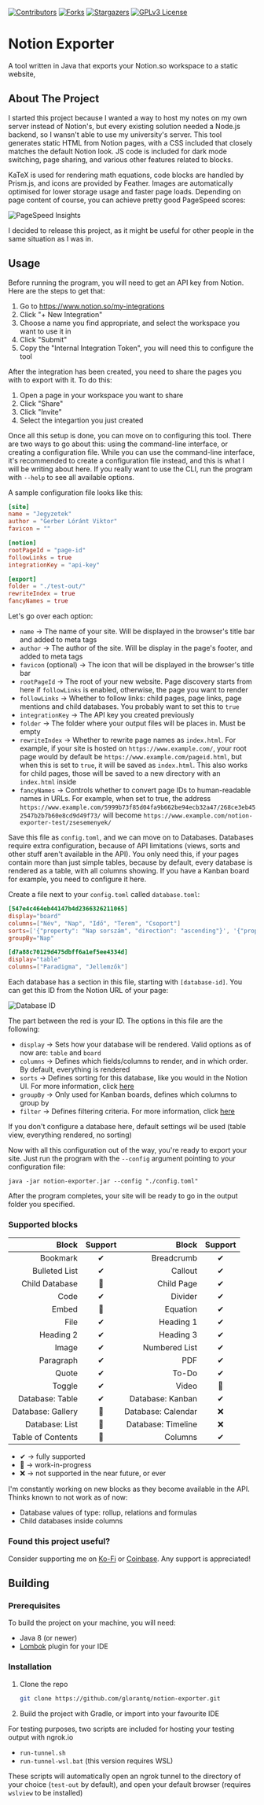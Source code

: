 <div id="top"></div>

[![Contributors][contributors-shield]][contributors-url]
[![Forks][forks-shield]][forks-url]
[![Stargazers][stars-shield]][stars-url]
[![GPLv3 License][license-shield]][license-url]

 
# Notion Exporter
A tool written in Java that exports your Notion.so workspace to a static website,

## About The Project
I started this project because I wanted a way to host my notes on my own server instead of Notion's, but every existing solution needed a Node.js backend, so I wansn't able to use my university's server.
This tool generates static HTML from Notion pages, with a CSS included that closely matches the default Notion look. JS code is included for dark mode switching, page sharing, and various other features related
to blocks. 

KaTeX is used for rendering math equations, code blocks are handled by Prism.js, and icons are provided by Feather. Images are automatically optimised for lower storage usage and faster page loads. Depending on page content
of course, you can achieve pretty good PageSpeed scores:

![PageSpeed Insights](git-assets/pagespeed.png "PageSpeed Insights Mobile")

I decided to release this project, as it might be useful for other people in the same situation as I was in.

## Usage

Before running the program, you will need to get an API key from Notion. Here are the steps to get that:
1. Go to https://www.notion.so/my-integrations
2. Click "+ New Integration"
3. Choose a name you find appropriate, and select the workspace you want to use it in
4. Click "Submit"
5. Copy the "Internal Integration Token", you will need this to configure the tool

After the integration has been created, you need to share the pages you with to export with it. To do this:
1. Open a page in your workspace you want to share
2. Click "Share"
3. Click "Invite"
4. Select the integartion you just created

Once all this setup is done, you can move on to configuring this tool. There are two ways to go about this: using the
command-line interface, or creating a configuration file. While you can use the command-line interface, it's recommended to
create a configuration file instead, and this is what I will be writing about here. If you really want to use the CLI, run the program with `--help` to see all available options.

A sample configuration file looks like this:
```toml
[site]
name = "Jegyzetek"
author = "Gerber Lóránt Viktor"
favicon = ""

[notion]
rootPageId = "page-id"
followLinks = true
integrationKey = "api-key"

[export]
folder = "./test-out/"
rewriteIndex = true
fancyNames = true
```

Let's go over each option:
* `name` → The name of your site. Will be displayed in the browser's title bar and added to meta tags
* `author` → The author of the site. Will be display in the page's footer, and added to meta tags
* `favicon` (optional) → The icon that will be displayed in the browser's title bar
* `rootPageId` → The root of your new website. Page discovery starts from here if `followLinks` is enabled, otherwise, the page you want to render
* `followLinks` → Whether to follow links: child pages, page links, page mentions and child databases. You probably want to set this to `true`
* `integrationKey` → The API key you created previously
* `folder` → The folder where your output files will be places in. Must be empty
* `rewriteIndex` → Whether to rewrite page names as `index.html`. For example, if your site is hosted on `https://www.example.com/`, your root page would by default be `https://www.example.com/pageid.html`, but when this is set to `true`, it will be saved as `index.html`. This also works for child pages, those will be saved to a new directory with an `index.html` inside
* `fancyNames` → Controls whether to convert page IDs to human-readable names in URLs. For example, when set to true, the address `https://www.example.com/5999b73f85d04fa9b662be94ecb32a47/268ce3eb452547b2b7b60e8cd9d49f73/` will become `https://www.example.com/notion-exporter-test/zsesemenyek/`

Save this file as `config.toml`, and we can move on to Databases. Databases require extra configuration, because of API limitations (views, sorts and other stuff aren't available in the API). You only need this, if your pages contain more than
just simple tables, because by default, every database is rendered as a table, with all columns showing. If you have a Kanban board for example, you need to configure it here.

Create a file next to your `config.toml` called `database.toml`:
```toml
[547e4c464eb44147b4d2366326211065]
display="board"
columns=["Név", "Nap", "Idő", "Terem", "Csoport"]
sorts=['{"property": "Nap sorszám", "direction": "ascending"}', '{"property": "Napi sorszám", "direction": "ascending"}']
groupBy="Nap"

[d7a88c70129d475dbff6a1ef5ee4334d]
display="table"
columns=["Paradigma", "Jellemzők"]
```

Each database has a section in this file, starting with `[database-id]`. You can get this ID from the Notion URL of your page:

![Database ID](git-assets/database-id.png)

The part between the red is your ID. The options in this file are the following:
* `display` → Sets how your database will be rendered. Valid options as of now are: `table` and `board`
* `columns` → Defines which fields/columns to render, and in which order. By default, everything is rendered
* `sorts` → Defines sorting for this database, like you would in the Notion UI. For more information, click [here](https://developers.notion.com/reference/post-database-query#post-database-query-sort)
* `groupBy` → Only used for Kanban boards, defines which columns to group by
* `filter` → Defines filtering criteria. For more information, click [here](https://developers.notion.com/reference/post-database-query#post-database-query-filter)

If you don't configure a database here, default settings wil be used (table view, everything rendered, no sorting)

Now with all this configuration out of the way, you're ready to export your site. Just run the program with the `--config` argument pointing to your configuration file:
```shell
java -jar notion-exporter.jar --config "./config.toml"
```
After the program completes, your site will be ready to go in the output folder you specified.

### Supported blocks
|Block|Support|Block|Support|
|---:|:---:|---:|:---:|
|Bookmark|✔|Breadcrumb|✔|
|Bulleted List|✔|Callout|✔|
|Child Database|🔨|Child Page|✔|
|Code|✔|Divider|✔|
|Embed|🔨|Equation|✔|
|File|✔|Heading 1|✔|
|Heading 2|✔|Heading 3|✔|
|Image|✔|Numbered List|✔|
|Paragraph|✔|PDF|✔|
|Quote|✔|To-Do|✔|
|Toggle|✔|Video|🔨|
|Database: Table|✔|Database: Kanban|✔|
|Database: Gallery|🔨|Database: Calendar|❌|
|Database: List|🔨|Database: Timeline|❌|
|Table of Contents|🔨|Columns|✔|

* ✔ → fully supported
* 🔨 → work-in-progress
* ❌ → not supported in the near future, or ever

I'm constantly working on new blocks as they become available in the API. Thinks known to not work as of now:
* Database values of type: rollup, relations and formulas
* Child databases inside columns

### Found this project useful?
Consider supporting me on [Ko-Fi](https://ko-fi.com/A8372CD1) or [Coinbase](https://commerce.coinbase.com/checkout/888bc5cd-21a3-4762-b213-1ad39467628b). Any support is appreciated!

## Building

### Prerequisites

To build the project on your machine, you will need:
* Java 8 (or newer)
* [Lombok](https://projectlombok.org/) plugin for your IDE

### Installation

1. Clone the repo
   ```sh
   git clone https://github.com/glorantq/notion-exporter.git
   ```
2. Build the project with Gradle, or import into your favourite IDE

For testing purposes, two scripts are included for hosting your testing output with ngrok.io
* `run-tunnel.sh`
* `run-tunnel-wsl.bat` (this version requires WSL)

These scripts will automatically open an ngrok tunnel to the directory of your choice (`test-out` by default), and open your default browser (requires `wslview` to be installed)

[contributors-shield]: https://img.shields.io/github/contributors/glorantq/notion-exporter.svg?style=flat
[contributors-url]: https://github.com/glorantq/notion-exporter/graphs/contributors
[forks-shield]: https://img.shields.io/github/forks/glorantq/notion-exporter.svg?style=flat
[forks-url]: https://github.com/glorantq/notion-exporter/network/members
[stars-shield]: https://img.shields.io/github/stars/glorantq/notion-exporter.svg?style=flat
[stars-url]: https://github.com/glorantq/notion-exporter/stargazers
[license-shield]: https://img.shields.io/github/license/glorantq/notion-exporter.svg?style=flat
[license-url]: https://github.com/glorantq/notion-exporter/blob/master/LICENSE
